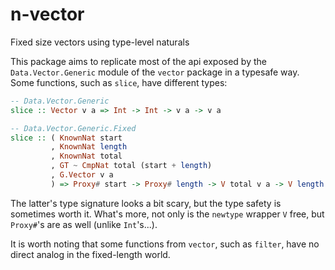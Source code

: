 # n-vector

Fixed size vectors using type-level naturals

This package aims to replicate most of the api exposed by the `Data.Vector.Generic` module of the `vector` package in a typesafe way.
Some functions, such as `slice`, have different types:

```haskell
-- Data.Vector.Generic
slice :: Vector v a => Int -> Int -> v a -> v a

-- Data.Vector.Generic.Fixed
slice :: ( KnownNat start
         , KnownNat length
         , KnownNat total
         , GT ~ CmpNat total (start + length)
         , G.Vector v a
         ) => Proxy# start -> Proxy# length -> V total v a -> V length v a
```

The latter's type signature looks a bit scary, but the type safety is sometimes worth it.
What's more, not only is the `newtype` wrapper `V` free, but `Proxy#`'s are as well (unlike `Int`'s...).

It is worth noting that some functions from `vector`, such as `filter`, have no direct analog in the fixed-length world.

